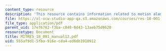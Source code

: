 ```yaml
---
content_type: resource
description: 'This resource contains information related to motion along a curve. '
file: https://ol-ocw-studio-app-qa.s3.amazonaws.com/courses/res-18-001-calculus-online-textbook-spring-2005/555af9d15fba916ecda4ed6db1910912_MITRES_18_001_manual12.pdf
file_type: application/pdf
parent_uid: 17e76762-f3ba-c840-0d43-13aeb75d9620
resourcetype: Document
title: MITRES_18_001_manual12.pdf
uid: 555af9d1-5fba-916e-cda4-ed6db1910912
---
```

